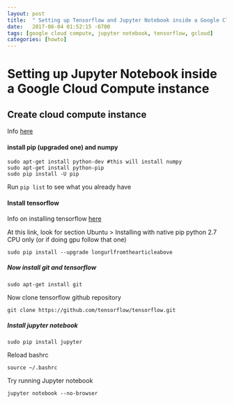 ```yaml
---
layout: post
title:  " Setting up Tensorflow and Jupyter Notebook inside a Google Cloud Compute instance"
date:   2017-06-04 01:52:15 -0700
tags: [google cloud compute, jupyter notebook, tensorflow, gcloud]
categories: [howto]
---
```


# Setting up Jupyter Notebook inside a Google Cloud Compute instance

## Create cloud compute instance
Info [here](https://publicityreform.github.io/findbyimage/create-compute-instance.html)  

#### install pip (upgraded one) and numpy

```
sudo apt-get install python-dev #this will install numpy
sudo apt-get install python-pip
sudo pip install -U pip
```

Run ```pip list``` to see what you already have

#### Install tensorflow

Info on installing tensorflow [here](https://www.tensorflow.org/install/)

At this link, look for section Ubuntu > Installing with native pip
python 2.7 CPU only
(or if doing gpu follow that one)

```sudo pip install --upgrade longurlfromthearticleabove```

##### Now install git and tensorflow

```
sudo apt-get install git
```

Now clone tensorflow github repository

```
git clone https://github.com/tensorflow/tensorflow.git
```

##### Install jupyter notebook

```
sudo pip install jupyter
```

Reload bashrc

```
source ~/.bashrc
```

Try running Jupyter notebook

```
jupyter notebook --no-browser
```
